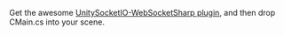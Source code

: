 Get the awesome [UnitySocketIO-WebSocketSharp plugin](https://github.com/kaistseo/UnitySocketIO-WebSocketSharp), and then drop CMain.cs into your scene.